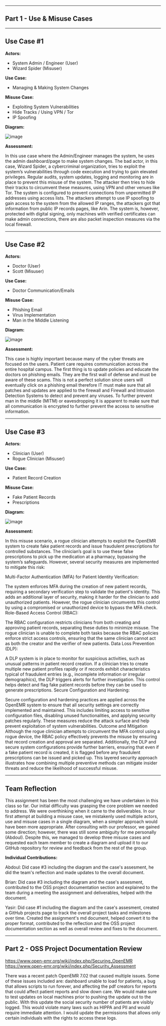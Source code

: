 ------------------------------
**Part 1 - Use & Misuse Cases**
------------------------------ 
------------------------------
**Use Case #1**
------------------------------

**Actors:**
-	System Admin / Engineer (User)
-	Wizard Spider (Misuser)

**Use Case:**
-	Managing & Making System Changes

**Misuse Case:**
-	Exploiting System Vulnerabilities
-	Hide Tracks / Using VPN / Tor
-	IP Spoofing

**Diagram:**

![image](https://github.com/Lord-Tiger/CYBR8420_Fall24/blob/d4175490b8aeb6879d2d3da248f0d5f73c762f8d/Media/Admin_Use_%26_Misuse_Cases2.jpg)

**Assessment:**

In this use case where the Admin/Engineer manages the system, he uses the admin dashboard/page to make system changes. The bad actor, in this case, Wizard Spider, a cybercriminal organization, tries to exploit the system’s vulnerabilities through code execution and trying to gain elevated privileges. Regular audits, system updates, logging and monitoring are in place to prevent this misuse of the system.
The attacker then tries to hide their tracks to circumvent these measures, using VPN and other venues like Tor. The system is configured to prevent connections from unpermitted IP addresses using access lists. The attackers attempt to use IP spoofing to gain access to the system from the allowed IP ranges, the attackers got that information from public IP records pages, like Arin. The system is, however, protected with digital signing, only machines with verified certificates can make admin connections, there are also packet inspection measures via the local firewall.

------------------------------
**Use Case #2**
------------------------------

**Actors:**
-	Doctor (User)
-	Scott (Misuser)

**Use Case:**
-	Doctor Communication/Emails

**Misuse Case:**
-	Phishing Email
-	Virus Implementation
-	Man in the Middle Listening

**Diagram:**

![image](https://github.com/Lord-Tiger/CYBR8420_Fall24/blob/20512fe81c29bfc15c40ed0c0b58a4d9c77ff405/Media/Doctor.jpg)

**Assessment:**

This case is highly important because many of the cyber threats are focused on the users. Patient care requires communication across the entire hospital campus.  The first thing is to update policies and educate the doctors on phishing emails. They are the first wall of defense and must be aware of these scams. This is not a perfect solution since users will eventually click on a phishing email therefore IT must make sure that all patches and updates are applied to the firewall and Firewall and Intrusion Detection Systems to detect and prevent any viruses. To further prevent man in the middle (MITM) or eavesdropping it is apparent to make sure that all communication is encrypted to further prevent the access to sensitive information.  

------------------------------
**Use Case #3**
------------------------------

**Actors:**
-	Clinician (User)
-	Rogue Clinician (Misuser)

**Use Case:**
-	Patient Record Creation

**Misuse Case:**
-	Fake Patient Records
-	Prescriptions

**Diagram:**

![image](https://github.com/Lord-Tiger/CYBR8420_Fall24/blob/b0cfb6caa9eac17a59085e884ff55cab67be9a7d/Media/Untitled%20Diagram.jpg)

**Assessment:**

In this misuse scenario, a rogue clinician attempts to exploit the OpenEMR system to create fake patient records and issue fraudulent prescriptions for controlled substances. The clinician’s goal is to use these false prescriptions to pick up the medication at a pharmacy, bypassing the system’s safeguards. However, several security measures are implemented to mitigate this risk:

Multi-Factor Authentication (MFA) for Patient Identity Verification:

The system enforces MFA during the creation of new patient records, requiring a secondary verification step to validate the patient's identity. This adds an additional layer of security, making it harder for the clinician to add unauthorized patients. However, the rogue clinician circumvents this control by using a compromised or unauthorized device to bypass the MFA check.
Role-Based Access Control (RBAC):

The RBAC configuration restricts clinicians from both creating and approving patient records, separating these duties to minimize misuse. The rogue clinician is unable to complete both tasks because the RBAC policies enforce strict access controls, ensuring that the same clinician cannot act as both the creator and the verifier of new patients.
Data Loss Prevention (DLP):

A DLP system is in place to monitor for suspicious activities, such as unusual patterns in patient record creation. If a clinician tries to create multiple new patient profiles rapidly or if records exhibit characteristics typical of fraudulent entries (e.g., incomplete information or irregular demographics), the DLP triggers alerts for further investigation. This control helps detect and flag fake patient records before they can be used to generate prescriptions.
Secure Configuration and Hardening:

Secure configuration and hardening practices are applied across the OpenEMR system to ensure that all security settings are correctly implemented and maintained. This includes limiting access to sensitive configuration files, disabling unused functionalities, and applying security patches regularly. These measures reduce the attack surface and help prevent exploitation of system vulnerabilities.
Outcome and Mitigation
Although the rogue clinician attempts to circumvent the MFA control using a rogue device, the RBAC policy effectively prevents the misuse by ensuring that record creation and approval are separated. Additionally, the DLP and secure system configurations provide further barriers, ensuring that even if a fake patient record is created, it is flagged before any fraudulent prescriptions can be issued and picked up. This layered security approach illustrates how combining multiple preventive methods can mitigate insider threats and reduce the likelihood of successful misuse.


-----------------
**Team Reflection**
-----------------
This assignment has been the most challenging we have undertaken in this class so far. Our initial difficulty was grasping the core problem we needed to address. We were overthinking when it came to the deliverables. In our first attempt at building a misuse case, we mistakenly used multiple actors, use and misuse cases in a single diagram, when a simpler approach would have been more appropriate. After consulting with our professor, we gained some direction; however, there was still some ambiguity for me personally (Abdoul). Despite this, we managed to develop three misuse cases and requested each team member to create a diagram and upload it to our GitHub repository for review and feedback from the rest of the group.

**Individual Contributions:**

Abdoul: Did case #3 including the diagram and the case's assesment, he did the team's reflection and made updates to the overall document.

Brian: Did case #3 including the diagram and the case's assesment, contributed to the OSS project documentation section and explained to the team during a meeting the assignment and deliverables, helped with the document.

Yasir: Did case #1 including the diagram and the case's assesment, created a GitHub projects page to track the overall project tasks and milestones over time. Created the assignment's md document, helped convert it to the proper format, contributed to the reflection and the OSS project documentation section as well as overall review and fixes to the document.

----------------------------------------------
**Part 2 - OSS Project Documentation Review**
----------------------------------------------

https://www.open-emr.org/wiki/index.php/Securing_OpenEMR
https://www.open-emr.org/wiki/index.php/Security_Assessment

There was a recent patch OpenEMR 7.02 that caused multiple issues. Some of these issues included are: dashboard unable to load for patients, a bug that allows scripts to run forever, and affecting the pdf creators for reports that could affect patient reports and slow down care. We would make sure to test updates on local machines prior to pushing the update out to the public. With this update the social security number of patients are visibly logged. This would violate many laws such as HIPPA and PII and would require immediate attention. I would update the permissions that allows only certain individuals with the rights to access these logs.
